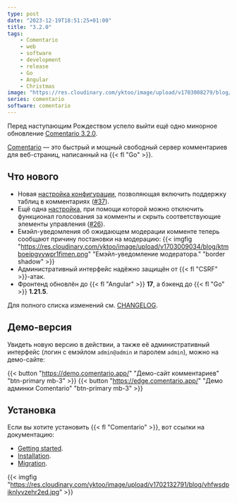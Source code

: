 ```yaml
---
type: post
date: "2023-12-19T18:51:25+01:00"
title: "3.2.0"
tags:
    - Comentario
    - web
    - software
    - development
    - release
    - Go
    - Angular
    - Christmas
image: "https://res.cloudinary.com/yktoo/image/upload/v1703008279/blog/btiqaq585r1whbvbdtcs.jpg"
series: comentario
software: comentario
---
```


Перед наступающим Рождеством успело выйти ещё одно минорное обновление [Comentario 3.2.0](https://gitlab.com/comentario/comentario/-/releases/v3.2.0).

[Comentario](/software/comentario) — это быстрый и мощный свободный сервер комментариев для веб-страниц, написанный на {{< fl "Go" >}}.

## Что нового

<!--more-->

* Новая [настройка конфигурации](https://docs.comentario.app/en/configuration/backend/dynamic/markdown.tables.enabled/), позволяющая включить поддержку таблиц в комментариях ([#37](https://gitlab.com/comentario/comentario/-/issues/37)).
* Ещё одна [настройка](https://docs.comentario.app/en/configuration/backend/dynamic/domain.defaults.comments.enablevoting/), при помощи которой можно отключить функционал голосования за комменты и скрыть соответствующие элементы управления ([#26](https://gitlab.com/comentario/comentario/-/issues/26)).
* Емэйл-уведомления об ожидающем модерации комменте теперь сообщают причину постановки на модерацию:
{{< imgfig "https://res.cloudinary.com/yktoo/image/upload/v1703009034/blog/ktmboeipgvvwpr1fimen.png" "Емэйл-уведомление модератора." "border shadow" >}}
* Административный интерфейс надёжно защищён от {{< fl "CSRF" >}}-атак.
* Фронтенд обновлён до {{< fl "Angular" >}} **17**, а бэкенд до {{< fl "Go" >}} **1.21.5**.

Для полного списка изменений см. [CHANGELOG](https://gitlab.com/comentario/comentario/-/blob/master/CHANGELOG.md).

## Демо-версия

Увидеть новую версию в действии, а также её административный интерфейс (логин с емэйлом `admin@admin` и паролем `admin`), можно на демо-сайте:

{{< button "https://demo.comentario.app/" "Демо-сайт комментариев" "btn-primary mb-3" >}}
{{< button "https://edge.comentario.app/" "Демо админки Comentario" "btn-primary mb-3" >}}

## Установка

Если вы хотите установить {{< fl "Comentario" >}}, вот ссылки на документацию:

* [Getting started](https://docs.comentario.app/en/getting-started/).
* [Installation](https://docs.comentario.app/en/installation/).
* [Migration](https://docs.comentario.app/en/installation/migration/).

{{< imgfig "https://res.cloudinary.com/yktoo/image/upload/v1702132791/blog/vhfwsdpiknlyvzehr2ed.jpg" >}}
